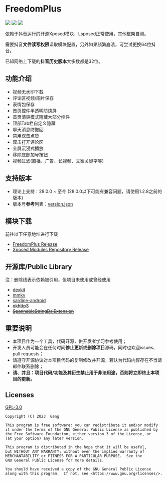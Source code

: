 # FreedomPlus

[![](https://img.shields.io/github/v/release/GangJust/FreedomPlus)](https://github.com/GangJust/FreedomPlus/releases) [![](https://img.shields.io/github/downloads/GangJust/FreedomPlus/total?color=g)]() [![](https://img.shields.io/badge/telegram-freedom%2B-2481CC)](https://t.me/FreedomPlugin)

依赖于抖音运行的开源Xposed模块，Lsposed正常使用，其他框架自测。

需要抖音**文件读写权限**读取模块配置，另外如果频繁崩溃，可尝试更换64位抖音。

已知网络上下载的**抖音历史版本**大多数都是32位。



## 功能介绍

- 视频无水印下载
- 评论区视频/图片保存
- 表情包保存
- 首页控件半透明防烧屏
- 首页清爽模式隐藏大部分控件
- 顶部Tab栏自定义隐藏
- 聊天消息防撤回
- 禁用双击点赞
- 双击打开评论区
- 全屏沉浸式播放
- 移除底部加号按钮
- 视频过滤(直播、广告、长视频、文案关键字等)



## 支持版本

- 理论上支持：28.0.0 ~ 至今 (28.0.0以下可能有兼容问题，请使用1.2.8之前的版本)
- 版本号**参考**列表：[version.json](https://github.com/GangJust/FreedomPlus/blob/master/versions.json)



## 模块下载

前往以下任意地址进行下载

- [FreedomPlus Release](https://github.com/GangJust/FreedomPlus/releases/latest)
- [Xposed Modules Repository Release](https://github.com/Xposed-Modules-Repo/com.freegang.fplus/releases/latest)



## 开源库/Public Library

注：删除线表示依赖被引用，但项目未使用或曾经使用

- [dexkit](https://github.com/LuckyPray/DexKit)
- [mmkv](https://github.com/Tencent/MMKV)
- [sardine-android](https://github.com/thegrizzlylabs/sardine-android)
- ~~[okhttp3](https://github.com/square/okhttp)~~
- ~~[SpannableStringDslExtension](https://github.com/junerver/SpannableStringDslExtension#spannablestringdslextension)~~  



## 重要说明

- 本项目作为一个工具，代码开源，供开发者学习参考使用；
- 开发人员可能会在任何时间**停止更新**或**删除项目**源码，同时也欢迎issues、pull requests；
- 请遵守开源协议对本项目代码的复制修改并开源，若认为代码内容存在不当请邮件联系删除；
- **请、并且：项目代码/功能及其衍生禁止用于非法用途，否则将立即终止本项目的更新。**



## Licenses

[GPL-3.0](https://www.gnu.org/licenses/gpl-3.0.html)

```
Copyright (C) 2023  Gang

This program is free software: you can redistribute it and/or modify
it under the terms of the GNU General Public License as published by
the Free Software Foundation, either version 3 of the License, or
(at your option) any later version.

This program is distributed in the hope that it will be useful,
but WITHOUT ANY WARRANTY; without even the implied warranty of
MERCHANTABILITY or FITNESS FOR A PARTICULAR PURPOSE.  See the
GNU General Public License for more details.

You should have received a copy of the GNU General Public License
along with this program.  If not, see <https://www.gnu.org/licenses/>.
```

